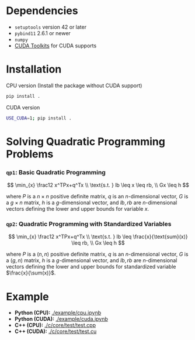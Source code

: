 # Dependencies

- `setuptools` version 42 or later
- `pybind11` 2.6.1 or newer
- `numpy`
- [CUDA Toolkits](https://developer.nvidia.com/cuda-toolkit) for CUDA supports

# Installation


CPU version (Install the package without CUDA support)

```bash
pip install .
```

CUDA version

```bash
USE_CUDA=1; pip install .
```



# Solving Quadratic Programming Problems

### `qp1`: Basic Quadratic Programming

$$
\min_{x} \frac12 x^TPx+q^Tx \\
\text{s.t. } lb \leq x \leq rb, \\
Gx \leq h
$$

where $P$ is a $n\times n$ positive definite matrix, $q$ is an $n$-dimensional vector, $G$ is a $g\times n$ matrix, $h$ is a $g$-dimensional vector, and $lb,rb$ are $n$-dimensional vectors defining the lower and upper bounds for variable $x$.

### `qp2`:  Quadratic Programming with Standardized Variables

$$
\min_{x} \frac12 x^TPx+q^Tx \\
\text{s.t. } lb \leq \frac{x}{\text{sum}(x)} \leq rb, \\
Gx \leq h
$$

where $P$ is a $(n,n)$ positive definite matrix, $q$ is an $n$-dimensional vector, $G$ is a $(g,n)$ matrix, $h$ is a $g$-dimensional vector, and $lb,rb$ are $n$-dimensional vectors defining the lower and upper bounds for standardized variable $\frac{x}{\sum(x)}$.

# Example

- **Python (CPU):** [./example/cpu.ipynb](./example/cpu.ipynb)
- **Python (CUDA):** [./example/cuda.ipynb](./example/cuda.ipynb)
- **C++ (CPU):** [./c/core/test/test.cpp](./c/core/test/test.cpp)
- **C++ (CUDA):** [./c/core/test/test.cu](./c/core/test/test.cu)
